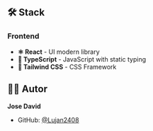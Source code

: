 ## 🛠️ Stack 

### Frontend
- **⚛️ React** - UI modern library 
- **📘 TypeScript** - JavaScript with static typing 
- **🎨 Tailwind CSS** - CSS Framework 

## 👨‍💻 Autor

**Jose David**
- GitHub: [@Lujan2408](https://github.com/Lujan2408)